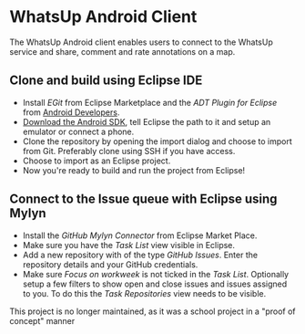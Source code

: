 WhatsUp Android Client
======================

The WhatsUp Android client enables users to connect to the WhatsUp service and share, comment and rate annotations on a map.

Clone and build using Eclipse IDE
---------------------------------

- Install _EGit_ from Eclipse Marketplace and the _ADT Plugin for Eclipse_ from [Android Developers](http://developer.android.com/sdk/eclipse-adt.html "ADT Plugin for Eclipse").
- [Download the Android SDK](http://developer.android.com/sdk/index.html "Download the Android SDK"), tell Eclipse the path to it and setup an emulator or connect a phone.
- Clone the repository by opening the import dialog and choose to import from Git. Preferably clone using SSH if you have access.
- Choose to import as an Eclipse project.
- Now you're ready to build and run the project from Eclipse!

Connect to the Issue queue with Eclipse using Mylyn
---------------------------------------------------

- Install the _GitHub Mylyn Connector_ from Eclipse Market Place.
- Make sure you have the _Task List_ view visible in Eclipse.
- Add a new repository with of the type _GitHub Issues_. Enter the repository details and your GitHub credentials.
- Make sure _Focus on workweek_ is not ticked in the _Task List_.
 Optionally setup a few filters to show open and close issues and issues assigned to you. To do this the _Task Repositories_ view needs to be visible.

 This project is no longer maintained, as it was a school project in a "proof of concept" manner